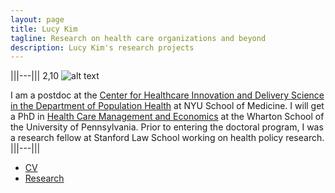 ```yaml
---
layout: page
title: Lucy Kim
tagline: Research on health care organizations and beyond
description: Lucy Kim's research projects
---
```


|||---||| 2,10
![alt text](http://lucy-kim.github.io/profile_mar2016.jpg)

I am a postdoc at the [Center for Healthcare Innovation and Delivery Science in the Department of Population Health](https://med.nyu.edu/chids/home) at NYU School of Medicine. I will get a PhD in [Health Care Management and Economics](https://hcmg.wharton.upenn.edu/) at the Wharton School of the University of Pennsylvania. Prior to entering the doctoral program, I was a research fellow at Stanford Law School working on health policy research.
|||---||| 

- [CV](https://www.dropbox.com/s/zk7ezft9euff3pp/Kim-cv.pdf?dl=0)
- [Research](pages/research.html)
